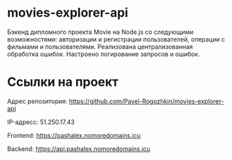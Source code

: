 # movies-explorer-api


Бэкенд дипломного проекта Movie на Node.js cо следующими возможностями: авторизации и регистрации пользователей, операции с фильмами и пользователями.  Реализована централизованная обработка ошибок. Настроено логирование запросов и ошибок. 


# Ссылки на проект

Адрес репозитория: https://github.com/Pavel-Rogozhkin/movies-explorer-api

IP-адресс: 51.250.17.43

Frontend: https://pashalex.nomoredomains.icu

Backend: https://api.pashalex.nomoredomains.icu

